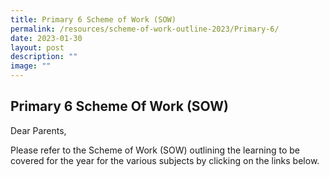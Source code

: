 ```yaml
---
title: Primary 6 Scheme of Work (SOW)
permalink: /resources/scheme-of-work-outline-2023/Primary-6/
date: 2023-01-30
layout: post
description: ""
image: ""
---
```

## Primary 6 Scheme Of Work (SOW)

Dear Parents,

Please refer to the Scheme of Work (SOW) outlining the learning to be covered for the year for the various subjects by clicking on the links below.